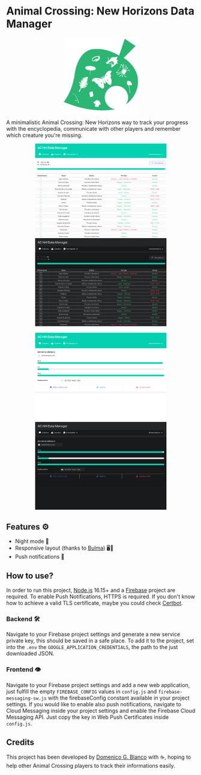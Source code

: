 # Animal Crossing: New Horizons Data Manager

<p align="center">
    <img src="www/assets/img/icon.png" alt="logo" width="200">
</p>

A minimalistic Animal Crossing: New Horizons way to track your progress with the encyclopedia, communicate with other players and remember which creature you're missing.

<p align="center">
    <img src="www/assets/img/screenshots/seaLight.png" alt="Sea Creatures light theme" width="350">
    <img src="www/assets/img/screenshots/seaDark.png" alt="Sea Creatures dark theme" width="350">
</p>
<p align="center">
    <img src="www/assets/img/screenshots/profileLight.png" alt="Profile light theme" width="350">
    <img src="www/assets/img/screenshots/profileDark.png" alt="Profile dark theme" width="350">
</p>

## Features ⚙️
- Night mode 🌙
- Responsive layout (thanks to [Bulma](https://bulma.io)) 🖥📱
- Push notifications 🔔

## How to use?
In order to run this project, [Node.js](https://nodejs.dev/en/) 16.15+ and a [Firebase](https://console.firebase.google.com/) project are required.
To enable Push Notifications, HTTPS is required. If you don't know how to achieve a valid TLS certificate, maybe you could check [Certbot](https://certbot.eff.org).

### Backend 🛠
Navigate to your Firebase project settings and generate a new service private key, this should be saved in a safe place.
To add it to the project, set into the `.env` the `GOOGLE_APPLICATION_CREDENTIALS`, the path to the just downloaded JSON.

### Frontend 👁
Navigate to your Firebase project settings and add a new web application, just fulfill the empty `FIREBASE_CONFIG` values in `config.js` and `firebase-messaging-sw.js` with the firebaseConfig constant available in your project settings.
If you would like to enable also push notifications, navigate to Cloud Messaging inside your project settings and enable the Firebase Cloud Messaging API. Just copy the key in Web Push Certificates inside `config.js`.

## Credits
This project has been developed by [Domenico G. Blanco](https://github.com/domenicoblanco) with ☕️, hoping to help other Animal Crossing players to track their informations easily.